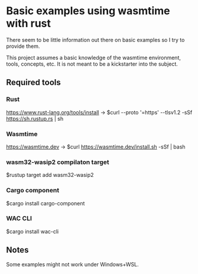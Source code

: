 # Basic examples using wasmtime with rust

There seem to be little information out there on basic examples so I try to provide them.

This project assumes a basic knowledge of the wasmtime environment, tools, concepts, etc.
It is not meant to be a kickstarter into the subject.

## Required tools

### Rust

https://www.rust-lang.org/tools/install -> $curl --proto '=https' --tlsv1.2 -sSf https://sh.rustup.rs | sh

### Wasmtime
https://wasmtime.dev -> $curl https://wasmtime.dev/install.sh -sSf | bash

### wasm32-wasip2 compilaton target
$rustup target add wasm32-wasip2

### Cargo component
$cargo install cargo-component

### WAC CLI
$cargo install wac-cli

## Notes

Some examples might not work under Windows+WSL.